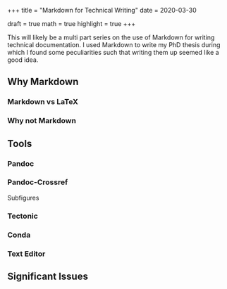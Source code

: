 +++
title = "Markdown for Technical Writing"
date = 2020-03-30

draft = true
math = true
highlight = true
+++

This will likely be a multi part series
on the use of Markdown for writing technical documentation.
I used Markdown to write my PhD thesis
during which I found some peculiarities
such that writing them up seemed like a good idea.

## Why Markdown

### Markdown vs LaTeX

### Why not Markdown

## Tools

### Pandoc

### Pandoc-Crossref

Subfigures

### Tectonic

### Conda

### Text Editor

## Significant Issues

[pandoc]: https://pandoc.org/
[pandoc-crossref]: https://lierdakil.github.io/pandoc-crossref/
[tectonic]: https://tectonic-typesetting.github.io/en-US/
